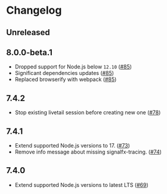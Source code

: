 # Changelog

## Unreleased

## 8.0.0-beta.1

- Dropped support for Node.js below `12.10` ([#85](https://github.com/signalfx/signalfx-nodejs/pull/85))
- Significant dependencies updates ([#85](https://github.com/signalfx/signalfx-nodejs/pull/85))
- Replaced browserify with webpack ([#85](https://github.com/signalfx/signalfx-nodejs/pull/85))

## 7.4.2

- Stop existing livetail session before creating new one
  ([#78](https://github.com/signalfx/signalfx-nodejs/pull/78))

## 7.4.1

- Extend supported Node.js versions to 17.
  ([#73](https://github.com/signalfx/signalfx-nodejs/pull/73))
- Remove info message about missing signalfx-tracing.
  ([#74](https://github.com/signalfx/signalfx-nodejs/pull/74))

## 7.4.0

- Extend supported Node.js versions to latest LTS
  ([#69](https://github.com/signalfx/signalfx-nodejs/pull/69))
